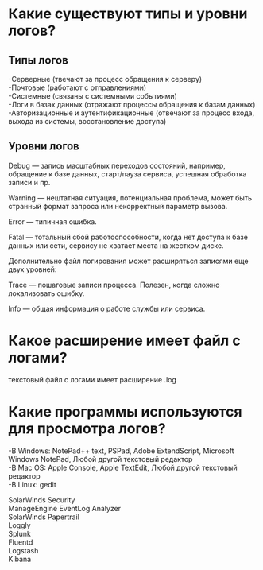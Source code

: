 # Какие существуют типы и уровни логов?
 ## Типы логов 

 -Серверные (твечают за процесс обращения к серверу)  
 -Почтовые (работают с отправлениями)  
 -Системные (связаны с системными событиями)  
 -Логи в базах данных (отражают процессы обращения к базам данных)  
 -Авторизационные и аутентификационные (отвечают за процесс входа, выхода из системы, восстановление доступа)    

 ## Уровни логов 

 Debug — запись масштабных переходов состояний, например, обращение к базе данных, старт/пауза сервиса, успешная обработка записи и пр.  

 Warning — нештатная ситуация, потенциальная проблема, может быть странный формат запроса или некорректный параметр вызова.  

 Error — типичная ошибка.  

 Fatal — тотальный сбой работоспособности, когда нет доступа к базе данных или сети, сервису не хватает места на жестком диске.  

Дополнительно файл логирования может расширяться записями еще двух уровней:  

 Trace  — пошаговые записи процесса. Полезен, когда сложно локализовать ошибку.  

 Info — общая информация о работе службы или сервиса.    

# Какое расширение имеет файл с логами?  

текстовый файл с логами имеет расширение .log    

# Какие программы используются для просмотра логов?    

-В Windows: NotePad++ text, PSPad, Adobe ExtendScript, Microsoft Windows NotePad, Любой другой текстовый редактор  
-В Mac OS: Apple Console, Apple TextEdit, Любой другой текстовый редактор  
-В Linux: gedit  
 
SolarWinds Security     
ManageEngine EventLog Analyzer  
SolarWinds Papertrail   
Loggly     
Splunk   
Fluentd   
Logstash   
Kibana   

